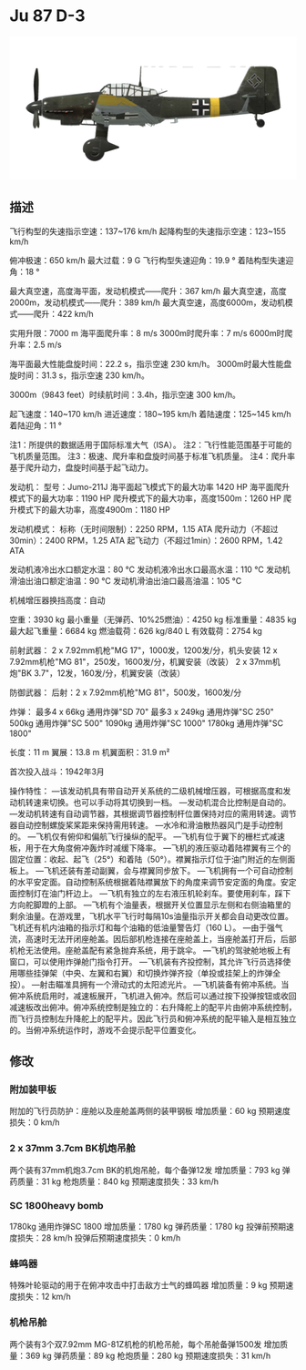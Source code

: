 # Ju 87 D-3

![ju87d3](../images/ju87d3.png)

## 描述

飞行构型的失速指示空速：137~176 km/h
起降构型的失速指示空速：123~155 km/h

俯冲极速：650 km/h
最大过载：9 G
飞行构型失速迎角：19.9 °
着陆构型失速迎角：18 °

最大真空速，高度海平面，发动机模式——爬升：367 km/h
最大真空速，高度2000m，发动机模式——爬升：389 km/h
最大真空速，高度6000m，发动机模式——爬升：422 km/h

实用升限：7000 m
海平面爬升率：8 m/s
3000m时爬升率：7 m/s
6000m时爬升率：2.5 m/s

海平面最大性能盘旋时间：22.2 s，指示空速 230 km/h。
3000m时最大性能盘旋时间：31.3 s，指示空速 230 km/h。

3000m（9843 feet）时续航时间：3.4h，指示空速 300 km/h。

起飞速度：140~170 km/h
进近速度：180~195 km/h
着陆速度：125~145 km/h
着陆迎角：11 °

注1：所提供的数据适用于国际标准大气（ISA）。
注2：飞行性能范围基于可能的飞机质量范围。
注3：极速、爬升率和盘旋时间基于标准飞机质量。
注4：爬升率基于爬升动力，盘旋时间基于起飞动力。

发动机：
型号：Jumo-211J
海平面起飞模式下的最大功率 1420 HP
海平面爬升模式下的最大功率：1190 HP
爬升模式下的最大功率，高度1500m：1260 HP
爬升模式下的最大功率，高度4900m：1180 HP

发动机模式：
标称（无时间限制）：2250 RPM，1.15 ATA
爬升动力（不超过30min）：2400 RPM，1.25 ATA
起飞动力（不超过1min）：2600 RPM，1.42 ATA

发动机液冷出水口额定水温：80 °C
发动机液冷出水口最高水温：110 °C
发动机滑油出油口额定油温：90 °C
发动机滑油出油口最高油温：105 °C

机械增压器换挡高度：自动 

空重：3930 kg
最小重量（无弹药、10%25燃油）：4250 kg
标准重量：4835 kg
最大起飞重量：6684 kg
燃油载荷：626 kg/840 L
有效载荷：2754 kg

前射武器：
2 x 7.92mm机枪"MG 17"，1000发，1200发/分，机头安装
12 x 7.92mm机枪"MG 81"，250发，1600发/分，机翼安装（改装）
2 x 37mm机炮"BK 3.7"，12发，160发/分，机翼安装（改装）

防御武器：
后射：2 x 7.92mm机枪"MG 81"，500发，1600发/分

炸弹：
最多4 x 66kg 通用炸弹"SD 70"
最多3 x 249kg 通用炸弹"SC 250"
500kg 通用炸弹"SC 500"
1090kg 通用炸弹"SC 1000"
1780kg 通用炸弹"SC 1800"

长度：11 m
翼展：13.8 m
机翼面积：31.9 m²

首次投入战斗：1942年3月

操作特性：
—该发动机具有带自动开关系统的二级机械增压器，可根据高度和发动机转速来切换。也可以手动将其切换到一档。
—发动机混合比控制是自动的。
—发动机转速有自动调节器，其根据调节器控制杆位置保持对应的需用转速。调节器自动控制螺旋桨桨距来保持需用转速。
—水冷和滑油散热器风门是手动控制的。
—飞机仅有俯仰和偏航飞行操纵的配平。
—飞机有位于翼下的栅栏式减速板，用于在大角度俯冲轰炸时减缓下降率。
—飞机的液压驱动着陆襟翼有三个的固定位置：收起、起飞（25°）和着陆（50°）。襟翼指示灯位于油门附近的左侧面板上。
—飞机还装有差动副翼，会与襟翼同步放下。
—飞机拥有一个可自动控制的水平安定面。自动控制系统根据着陆襟翼放下的角度来调节安定面的角度。安定面控制灯在油门杆边上。
—飞机有独立的左右液压机轮刹车。要使用刹车，踩下方向舵脚蹬的上部。
—飞机有个油量表，根据开关位置显示左侧和右侧油箱里的剩余油量。在游戏里，飞机水平飞行时每隔10s油量指示开关都会自动更改位置。飞机还有机内油箱的指示灯和每个油箱的低油量警告灯（160 L）。
—由于强气流，高速时无法开闭座舱盖。因后部机枪连接在座舱盖上，当座舱盖打开后，后部机枪无法使用。座舱盖配有紧急抛弃系统，用于跳伞。
—飞机的驾驶舱地板上有窗口，可以使用炸弹舱门指令打开。
—飞机装有齐投控制，其允许飞行员选择使用哪些挂弹架（中央、左翼和右翼）和切换炸弹齐投（单投或挂架上的炸弹全投）。
—射击瞄准具拥有一个滑动式的太阳滤光片。
—飞机装备有俯冲系统。当俯冲系统启用时，减速板展开，飞机进入俯冲。然后可以通过按下投弹按钮或收回减速板改出俯冲。俯冲系统控制是独立的：右升降舵上的配平片由俯冲系统控制，而飞行员控制左升降舵上的配平片。因此飞行员和俯冲系统的配平输入是相互独立的。当俯冲系统运作时，游戏不会提示配平位置变化。

## 修改


### 附加装甲板

附加的飞行员防护：座舱以及座舱盖两侧的装甲钢板
增加质量：60 kg
预期速度损失：0 km/h

### 2 x 37mm 3.7cm BK机炮吊舱

两个装有37mm机炮3.7cm BK的机炮吊舱，每个备弹12发
增加质量：793 kg
弹药质量：31 kg
枪炮质量：840 kg
预期速度损失：33 km/h

### SC 1800heavy bomb

1780kg 通用炸弹SC 1800
增加质量：1780 kg
弹药质量：1780 kg
投弹前预期速度损失：28 km/h
投弹后预期速度损失：0 km/h

### 蜂鸣器

特殊叶轮驱动的用于在俯冲攻击中打击敌方士气的蜂鸣器
增加质量：9 kg
预期速度损失：12 km/h

### 机枪吊舱

两个装有3个双7.92mm MG-81Z机枪的机枪吊舱，每个吊舱备弹1500发
增加质量：369 kg
弹药质量：89 kg
枪炮质量：280 kg
预期速度损失：31 km/h